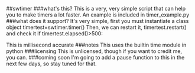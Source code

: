 ##swtimer
###what's this?
This is a very, very simple script that can help you to make timers a lot faster.
An example is included in timer_example.py
###what does it support?
It's very simple, first you must instantiate a class object
timertest=swtimer.timer()
Then, we can restart it,
timertest.restart()
and check it
if timertest.elapsed()>500:

This is millisecond accurate
###notes
This uses the builtin time module in python
###licensing
This is unlicensed, though if you want to credit me, you can.
###coming soon
I'm going to add a pause function to this in the next few days, so stay tuned for that.

